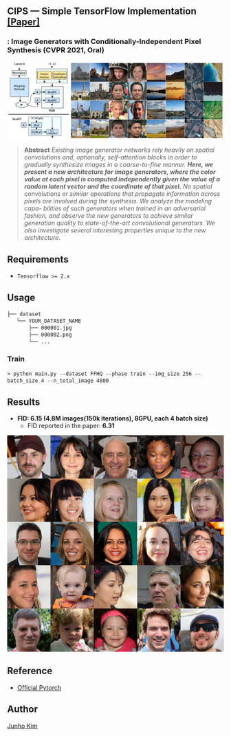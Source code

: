 ## CIPS &mdash; Simple TensorFlow Implementation [[Paper]](https://arxiv.org/abs/2011.13775)
### : Image Generators with Conditionally-Independent Pixel Synthesis (CVPR 2021, Oral)


<div align="center">
  <img src="./assets/teaser.png">
</div>

> **Abstract** *Existing image generator networks rely heavily on spatial convolutions and, optionally, self-attention blocks in order to gradually synthesize images in a coarse-to-fine manner. **Here, we present a new architecture for image generators, where the color value at each pixel is computed independently given the value of a random latent vector and the coordinate of that pixel.** No spatial convolutions or similar operations that propagate information across pixels are involved during the synthesis. We analyze the modeling capa- bilities of such generators when trained in an adversarial fashion, and observe the new generators to achieve similar generation quality to state-of-the-art convolutional generators. We also investigate several interesting properties unique to the new architecture.*

## Requirements
* `Tensorflow >= 2.x`

## Usage
```
├── dataset
   └── YOUR_DATASET_NAME
       ├── 000001.jpg 
       ├── 000002.png
       └── ...
```

### Train
```
> python main.py --dataset FFHQ --phase train --img_size 256 --batch_size 4 --n_total_image 4800
```

## Results
* **FID: 6.15 (4.8M images(150k iterations), 8GPU, each 4 batch size)**
  * FID reported in the paper: **6.31**

<div align="center">
  <img src="./assets/result.png">
</div>

## Reference
* [Official Pytorch](https://github.com/saic-mdal/CIPS)

## Author
[Junho Kim](http://bit.ly/jhkim_resume)
